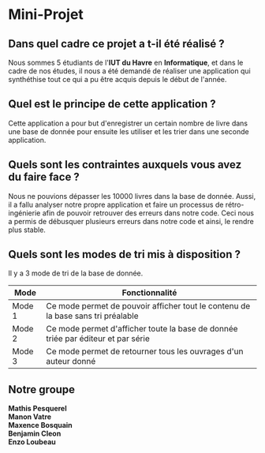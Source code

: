 # Mini-Projet
## Dans quel cadre ce projet a t-il été réalisé ?

Nous sommes 5 étudiants de l'**IUT du Havre** en **Informatique**, et dans le cadre de nos études, il nous a été demandé de réaliser une application qui synthéthise tout ce qui a pu être
acquis depuis le début de l'année.

## Quel est le principe de cette application ?

Cette application a pour but d'enregistrer un certain nombre de livre dans une base de donnée pour ensuite les utiliser et les trier dans une seconde application.

## Quels sont les contraintes auxquels vous avez du faire face ?

Nous ne pouvions dépasser les 10000 livres dans la base de donnée. Aussi, il a fallu analyser notre propre application et faire un processus de rétro-ingénierie afin de pouvoir
retrouver des erreurs dans notre code. Ceci nous a permis de débusquer plusieurs erreurs dans notre code et ainsi, le rendre plus stable.

## Quels sont les modes de tri mis à disposition ?

Il y a 3 mode de tri de la base de donnée.

| Mode   | Fonctionnalité                                                                   |
|--------|----------------------------------------------------------------------------------|
| Mode 1 | Ce mode permet de pouvoir afficher tout le contenu de la base sans tri préalable |
| Mode 2 | Ce mode permet d'afficher toute la base de donnée triée par éditeur et par série |
| Mode 3 | Ce mode permet de retourner tous les ouvrages d'un auteur donné                  |

## Notre groupe

**Mathis Pesquerel**<br>
**Manon Vatre**<br>
**Maxence Bosquain**<br>
**Benjamin Cleon**<br>
**Enzo Loubeau**
